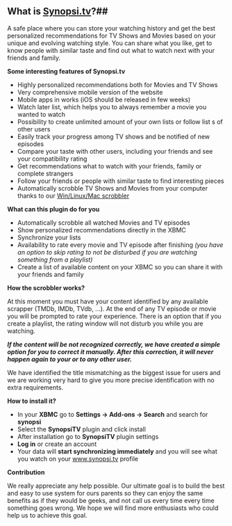 ## What is [Synopsi.tv](http://www.synopsi.tv)?##
A safe place where you can store your watching history and get the best personalized recommendations for TV Shows and Movies based on your unique and evolving watching style. You can share what you like, get to know people with similar taste and find out what to watch next with your friends and family.

**Some interesting features of Synopsi.tv**

   * Highly personalized recommendations both for Movies and TV Shows
   * Very comprehensive mobile version of the website
   * Mobile apps in works (iOS should be released in few weeks)
   * Watch later list, which helps you to always remember a movie you wanted to watch
   * Possibility to create unlimited amount of your own lists or follow list
s of other users
   * Easily track your progress among TV shows and be notified of new episodes
   * Compare your taste with other users, including your friends and see your compatibility rating
   * Get recommendations what to watch with your friends, family or complete strangers
   * Follow your friends or people with similar taste to find interesting pieces
   * Automatically scrobble TV Shows and Movies from your computer thanks to our [Win/Linux/Mac scrobbler](http://features.synopsi.tv/scrobbler/)

**What can this plugin do for you**

   * Automatically scrobble all watched Movies and TV episodes
   * Show personalized recommendations directly in the XBMC
   * Synchronize your lists
   * Availability to rate every movie and TV episode after finishing *(you have an option to skip rating to not be disturbed if you are watching something from a playlist)*
   * Create a list of available content on your XBMC so you can share it with your friends and family

**How the scrobbler works?**

At this moment you must have your content identified by any available scrapper (TMDb, IMDb, TVdb, ...). At the end of any TV episode or movie you will be prompted to rate your experience. There is an option that if you create a playlist, the rating window will not disturb you while you are watching.

_**If the content will be not recognized correctly, we have created a simple option for you to correct it manually. After this correction, it will never happen again to your or to any other user.**_

We have identified the title mismatching as the biggest issue for users and we are working very hard to give you more precise identification with no extra requirements.

**How to install it?**

   * In your **XBMC** go to **Settings -> Add-ons -> Search** and search for **synopsi**
   * Select the **SynopsiTV** plugin and click install
   * After installation go to **SynopsiTV** plugin settings
   * **Log in** or create an account
   * Your data will **start synchronizing immediately** and you will see what you watch on your www.synopsi.tv profile

**Contribution**

We really appreciate any help possible. Our ultimate goal is to build the best and easy to use system for ours parents so they can enjoy the same benefits as if they would be geeks, and not call us every time every time something goes wrong. We hope we will find more enthusiasts who could help us to achieve this goal.